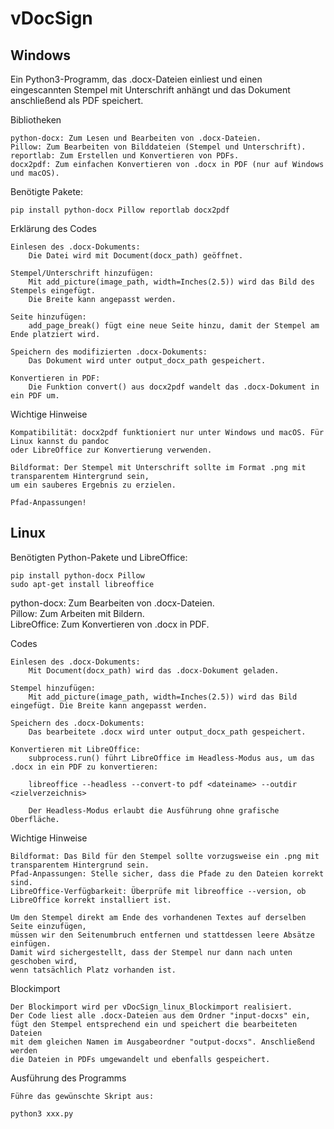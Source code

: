 # vDocSign

## Windows

Ein Python3-Programm, das .docx-Dateien einliest und einen eingescannten Stempel mit Unterschrift anhängt und das Dokument anschließend als PDF speichert. 

Bibliotheken

    python-docx: Zum Lesen und Bearbeiten von .docx-Dateien.
    Pillow: Zum Bearbeiten von Bilddateien (Stempel und Unterschrift).
    reportlab: Zum Erstellen und Konvertieren von PDFs.
    docx2pdf: Zum einfachen Konvertieren von .docx in PDF (nur auf Windows und macOS).

Benötigte Pakete:

    pip install python-docx Pillow reportlab docx2pdf


Erklärung des Codes

    Einlesen des .docx-Dokuments:
        Die Datei wird mit Document(docx_path) geöffnet.

    Stempel/Unterschrift hinzufügen:
        Mit add_picture(image_path, width=Inches(2.5)) wird das Bild des Stempels eingefügt. 
        Die Breite kann angepasst werden.

    Seite hinzufügen:
        add_page_break() fügt eine neue Seite hinzu, damit der Stempel am Ende platziert wird.

    Speichern des modifizierten .docx-Dokuments:
        Das Dokument wird unter output_docx_path gespeichert.

    Konvertieren in PDF:
        Die Funktion convert() aus docx2pdf wandelt das .docx-Dokument in ein PDF um.  


Wichtige Hinweise

    Kompatibilität: docx2pdf funktioniert nur unter Windows und macOS. Für Linux kannst du pandoc 
    oder LibreOffice zur Konvertierung verwenden.

    Bildformat: Der Stempel mit Unterschrift sollte im Format .png mit transparentem Hintergrund sein, 
    um ein sauberes Ergebnis zu erzielen.

    Pfad-Anpassungen!


## Linux


Benötigten Python-Pakete und LibreOffice:

    pip install python-docx Pillow
    sudo apt-get install libreoffice

python-docx: Zum Bearbeiten von .docx-Dateien.  
Pillow: Zum Arbeiten mit Bildern.  
LibreOffice: Zum Konvertieren von .docx in PDF.  

Codes

    Einlesen des .docx-Dokuments:
        Mit Document(docx_path) wird das .docx-Dokument geladen.

    Stempel hinzufügen:
        Mit add_picture(image_path, width=Inches(2.5)) wird das Bild eingefügt. Die Breite kann angepasst werden.

    Speichern des .docx-Dokuments:
        Das bearbeitete .docx wird unter output_docx_path gespeichert.

    Konvertieren mit LibreOffice:
        subprocess.run() führt LibreOffice im Headless-Modus aus, um das .docx in ein PDF zu konvertieren:

        libreoffice --headless --convert-to pdf <dateiname> --outdir <zielverzeichnis>

        Der Headless-Modus erlaubt die Ausführung ohne grafische Oberfläche.

Wichtige Hinweise

    Bildformat: Das Bild für den Stempel sollte vorzugsweise ein .png mit transparentem Hintergrund sein.  
    Pfad-Anpassungen: Stelle sicher, dass die Pfade zu den Dateien korrekt sind.  
    LibreOffice-Verfügbarkeit: Überprüfe mit libreoffice --version, ob LibreOffice korrekt installiert ist.  

    Um den Stempel direkt am Ende des vorhandenen Textes auf derselben Seite einzufügen, 
    müssen wir den Seitenumbruch entfernen und stattdessen leere Absätze einfügen. 
    Damit wird sichergestellt, dass der Stempel nur dann nach unten geschoben wird, 
    wenn tatsächlich Platz vorhanden ist.

Blockimport

    Der Blockimport wird per vDocSign_linux_Blockimport realisiert.
    Der Code liest alle .docx-Dateien aus dem Ordner "input-docxs" ein, 
    fügt den Stempel entsprechend ein und speichert die bearbeiteten Dateien 
    mit dem gleichen Namen im Ausgabeordner "output-docxs". Anschließend werden 
    die Dateien in PDFs umgewandelt und ebenfalls gespeichert.

Ausführung des Programms

    Führe das gewünschte Skript aus:

    python3 xxx.py



